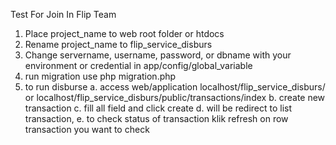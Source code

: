 Test For Join In Flip Team
1. Place project_name to web root folder or htdocs
2. Rename project_name to flip_service_disburs
3. Change servername, username, password, or dbname with your environment or credential in app/config/global_variable
4. run migration use php migration.php
5. to run disburse
a. access web/application localhost/flip_service_disburs/ or localhost/flip_service_disburs/public/transactions/index
b. create new transaction
c. fill all field and click create
d. will be redirect to list transaction, 
e. to check status of transaction klik refresh on row transaction you want to check
